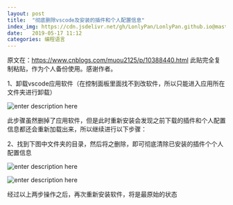 ```yaml
---
layout: post
title:  "彻底删除vscode及安装的插件和个人配置信息"
index_img: https://cdn.jsdelivr.net/gh/LonlyPan/LonlyPan.github.io@master/hexo_images/彻底删除vscode及安装的插件和个人配置信息/1200px-Visual_Studio_Code_1.35_icon.svg.png
date:   2019-05-17 11:12
categories: 编程语言
---
```


原文在：https://www.cnblogs.com/muou2125/p/10388440.html
此贴完全复制粘贴，作为个人备份使用。感谢作者。

1、卸载vscode应用软件（在控制面板里面找不到改软件，所以只能进入应用所在文件夹进行卸载）
<!--more-->

![enter description here](https://cdn.jsdelivr.net/gh/LonlyPan/LonlyPan.github.io@master/hexo_images/彻底删除vscode及安装的插件和个人配置信息/1.png)

此步骤虽然删掉了应用软件，但是此时重新安装会发现之前下载的插件和个人配置信息都还会重新加载出来，所以继续进行以下步骤：

2、找到下图中文件夹的目录，然后将之删除，即可彻底清除已安装的插件个个人配置信息

![enter description here](https://cdn.jsdelivr.net/gh/LonlyPan/LonlyPan.github.io@master/hexo_images/彻底删除vscode及安装的插件和个人配置信息/。vscode.png)

![enter description here](https://cdn.jsdelivr.net/gh/LonlyPan/LonlyPan.github.io@master/hexo_images/彻底删除vscode及安装的插件和个人配置信息/code.png)


经过以上两步操作之后，再次重新安装软件，将是最原始的状态
